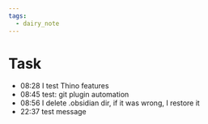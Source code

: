```yaml
---
tags:
  - dairy_note
---
```

# Task

- 08:28 I test Thino features 
- 08:45 test: git plugin automation 
- 08:56 I delete .obsidian dir, if it was wrong, I restore it 
- 22:37 test message 